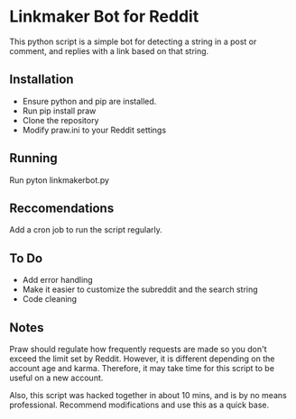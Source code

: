 # Linkmaker Bot for Reddit
This python script is a simple bot for detecting a string in a post or comment, and replies with a link based on that string.

## Installation
- Ensure python and pip are installed.
- Run pip install praw
- Clone the repository
- Modify praw.ini to your Reddit settings

## Running
Run pyton linkmakerbot.py

## Reccomendations
Add a cron job to run the script regularly.

## To Do
- Add error handling
- Make it easier to customize the subreddit and the search string
- Code cleaning

## Notes
Praw should regulate how frequently requests are made so you don't exceed the limit set by Reddit.  However, it is different depending on the account age and karma.  Therefore, it may take time for this script to be useful on a new account.

Also, this script was hacked together in about 10 mins, and is by no means professional.  Recommend modifications and use this as a quick base.
